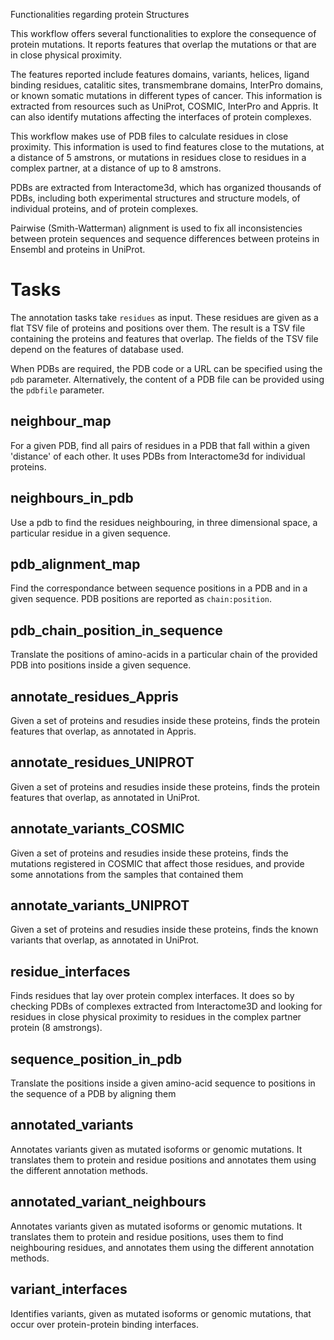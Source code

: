 Functionalities regarding protein Structures

This workflow offers several functionalities to explore the consequence of
protein mutations. It reports features that overlap the mutations or that are
in close physical proximity. 

The features reported include features domains, variants, helices, ligand
binding residues, catalitic sites, transmembrane domains, InterPro domains, or
known somatic mutations in different types of cancer. This information is
extracted from resources such as UniProt, COSMIC, InterPro and Appris.  It can
also identify mutations affecting the interfaces of protein complexes.

This workflow makes use of PDB files to calculate residues in close proximity.
This information is used to find features close to the mutations, at a distance
of 5 amstrons, or mutations in residues close to residues in a complex partner,
at a distance of up to 8 amstrons. 

PDBs are extracted from Interactome3d, which has organized thousands of PDBs,
including both experimental structures and structure models, of individual
proteins, and of protein complexes.

Pairwise (Smith-Watterman) alignment is used to fix all inconsistencies between
protein sequences and sequence differences between proteins in Ensembl and
proteins in UniProt.

# Tasks

The annotation tasks take `residues` as input. These residues are given as a
flat TSV file of proteins and positions over them. The result is a TSV file
containing the proteins and features that overlap. The fields of the TSV
file depend on the features of database used.

When PDBs are required, the PDB code or a URL can be specified using the `pdb`
parameter. Alternatively, the content of a PDB file can be provided using the
`pdbfile` parameter.

## neighbour_map

For a given PDB, find all pairs of residues in a PDB that fall within a given
'distance' of each other. It uses PDBs from Interactome3d for individual
proteins.


## neighbours_in_pdb

Use a pdb to find the residues neighbouring, in three dimensional space, a
particular residue in a given sequence. 

## pdb_alignment_map

Find the correspondance between sequence positions in a PDB and in a given
sequence. PDB positions are reported as `chain:position`.

## pdb_chain_position_in_sequence

Translate the positions of amino-acids in a particular chain of the provided
PDB into positions inside a given sequence.

## annotate_residues_Appris

Given a set of proteins and resudies inside these proteins, finds the protein
features that overlap, as annotated in Appris.

## annotate_residues_UNIPROT

Given a set of proteins and resudies inside these proteins, finds the protein
features that overlap, as annotated in UniProt.

## annotate_variants_COSMIC

Given a set of proteins and resudies inside these proteins, finds the mutations
registered in COSMIC that affect those residues, and provide some annotations
from the samples that contained them

## annotate_variants_UNIPROT

Given a set of proteins and resudies inside these proteins, finds the known
variants that overlap, as annotated in UniProt.

## residue_interfaces

Finds residues that lay over protein complex interfaces. It does so by checking
PDBs of complexes extracted from Interactome3D and looking for residues in
close physical proximity  to residues in the complex partner protein (8
amstrongs).

## sequence_position_in_pdb

Translate the positions inside a given amino-acid sequence to positions in the
sequence of a PDB by aligning them

## annotated_variants

Annotates variants given as mutated isoforms or genomic mutations. It
translates them to protein and residue positions and annotates them using the
different annotation methods.

## annotated_variant_neighbours

Annotates variants given as mutated isoforms or genomic mutations. It
translates them to protein and residue positions, uses them to find
neighbouring residues, and annotates them using the different annotation methods.

## variant_interfaces

Identifies variants, given as mutated isoforms or genomic mutations, that
occur over protein-protein binding interfaces. 
